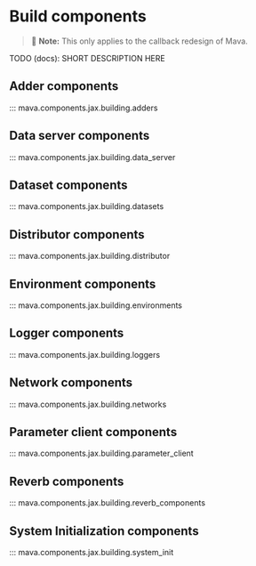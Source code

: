 # Build components

> 🚧 **Note:** This only applies to the callback redesign of Mava.

TODO (docs): SHORT DESCRIPTION HERE

## Adder components
::: mava.components.jax.building.adders

## Data server components
::: mava.components.jax.building.data_server

## Dataset components
::: mava.components.jax.building.datasets

## Distributor components
::: mava.components.jax.building.distributor

## Environment components
::: mava.components.jax.building.environments

## Logger components
::: mava.components.jax.building.loggers

## Network components
::: mava.components.jax.building.networks

## Parameter client components
::: mava.components.jax.building.parameter_client

## Reverb components
::: mava.components.jax.building.reverb_components

## System Initialization components
::: mava.components.jax.building.system_init
